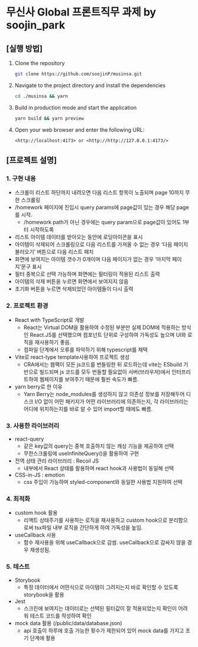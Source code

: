 <h1>무신사 Global 프론트직무 과제 by soojin_park</h1>
<h2>[실행 방법]</h2>

1. Clone the repository

    ```bash
    git clone https://github.com/soojinP/musinsa.git
    ```

2. Navigate to the project directory and install the dependencies

    ```bash
    cd ./musinsa && yarn
    ```

3. Build in production mode and start the application

    ```bash
    yarn build && yarn preview
    ```

4. Open your web browser and enter the following URL:

    ```
    <http://localhost:4173> or <http://http://127.0.0.1:4173/>
    ```

<h2>[프로젝트 설명]</h2>

### 1. 구현 내용

-   스크롤이 리스트 하단까지 내려오면 다음 리스트 항목이 노출되며 page 10까지 무한 스크롤링
-   /homework 페이지에 진입시 query params에 page값이 있는 경우 해당 page를 시작.
    -   /homework path가 아닌 경우에는 query param으로 page값이 있어도 1부터 시작하도록
-   리스트 아이템 데이터를 받아오는 동안에 로딩아이콘을 표시
-   아이템이 삭제되어 스크롤링으로 다음 리스트를 가져올 수 없는 경우 ‘다음 페이지 불러오기’ 버튼으로 다음 리스트 패치
-   화면에 보여지는 아이템 갯수가 0개이며 다음 페이지가 없는 경우 ‘마지막 페이지’문구 표시
-   필터 중복으로 선택 가능하며 화면에는 필터링이 적용된 리스트 출력
-   아이템의 삭제 버튼을 누르면 화면에서 보여지지 않음
-   초기화 버튼을 누르면 삭제되었던 아이템들이 다시 출력

### 2. 프로젝트 환경

-   React with TypeScript로 개발
    -   React는 Virtual DOM을 활용하여 수정된 부분만 실제 DOM에 적용하는 방식인 React.JS를 선택했으며 컴포넌트 단위로 구성하여 가독성도 높으며 UI와 로직을 재사용하기 좋음.
    -   컴파일 단계에서 오류를 파악하기 위해 typescript를 채택
-   Vite로 react-type template사용하여 프로젝트 생성
    -   CRA에서는 웹팩이 모든 js코드를 번들링한 뒤 로드하는데 vite는 ESbuild 기반으로 빌드되며 js 코드를 모두 번들할 필요없이 서버(브라우저)에서 인터프리트하여 웹페이지를 보여주기 때문에 훨씬 속도가 빠름.
-   yarn berry로 한 이유
    -   Yarn Berry는 node_modules를 생성하지 않고 의존성 정보를 저장해두어 디스크 I/O 없이 어떤 패키지가 어떤 라이브러리에 의존하는지, 각 라이브러리는 어디에 위치하는지를 바로 알 수 있어 import할 때에도 빠름.

### 3. 사용한 라이브러리

-   react-query
    -   같은 key값의 query는 중복 호출하지 않는 캐싱 기능을 제공하여 선택
    -   무한스크롤링에 useInfiniteQuery()을 활용하여 구현
-   전역 상태 관리 라이브러리 : Recoil JS
    -   내부에서 React 상태를 활용하며 react hook과 사용법이 동일해 선택
-   CSS-in-JS : emotion
    -   css 주입이 가능하며 styled-component와 동일한 사용법 지원하여 선택

### 4. 최적화

-   custom hook 활용
    -   리액트 상태주기를 사용하는 로직을 재사용하고 custom hook으로 분리함으로써 tsx파일 내부 로직을 간단하게 하여 가독성을 높임.
-   useCallback 사용
    -   함수 재사용을 위해 useCallback으로 감쌈. useCallback으로 감싸지 않을 경우 재생성됨.

### 5. 테스트

-   Storybook
    -   특정 데이터에서 어떤식으로 아이템이 그려지는지 바로 확인할 수 있도록 storybook을 활용
-   Jest
    -   스크린에 보여지는 데이터로는 선택된 필터값이 잘 적용되었는지 확인이 어려워 테스트 코드를 작성하여 확인
-   mock data 활용 (/public/data/database.json)
    -   api 호출이 하루에 호출 가능한 횟수가 제한되어 있어 mock data를 가지고 초기 단계에 활용
